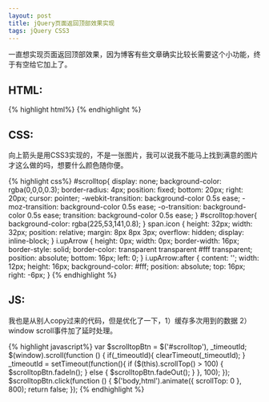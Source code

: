 ```yaml
---
layout: post
title: jQuery页面返回顶部效果实现
tags: jQuery CSS3
---
```

<p>一直想实现页面返回顶部效果，因为博客有些文章确实比较长需要这个小功能，终于有空给它加上了。</p>
<h2>HTML:</h2>
{% highlight html%}
<a id="scrolltop">
	<span class="icon">
	  <i class="upArrow"></i>
	</span>
</a>
{% endhighlight %}
<h2>CSS:</h2>
<p>向上箭头是用CSS3实现的，不是一张图片，我可以说我不能马上找到满意的图片才这么做的吗，想要什么颜色随你便。</p>
{% highlight css%}
#scrolltop{
	display: none;
	background-color: rgba(0,0,0,0.3);
	border-radius: 4px;
	position: fixed;
	bottom: 20px;
	right: 20px;
	cursor: pointer;
	-webkit-transition: background-color 0.5s ease;
    -moz-transition: background-color 0.5s ease;
    -o-transition: background-color 0.5s ease;
    transition: background-color 0.5s ease;
}
#scrolltop:hover{
	background-color: rgba(225,53,141,0.8);
}
span.icon {
	height: 32px;
	width: 32px;
	position: relative;
	margin: 8px 8px 3px;
	overflow: hidden;
	display: inline-block;
}
i.upArrow {
	height: 0px;
	width: 0px;
	border-width: 16px;
	border-style: solid;
	border-color: transparent transparent #fff transparent;
	position: absolute;
	bottom: 16px;
	left: 0;
}
i.upArrow:after {
	content: '';
	width: 12px;
	height: 16px;
	background-color: #fff;
	position: absolute;
	top: 16px;
	right: -6px;
}
{% endhighlight %}
<h2>JS:</h2>
<p>我也是从别人copy过来的代码，但是优化了一下，1）缓存多次用到的数据 2）window scroll事件加了延时处理。</p>
{% highlight javascript%}
var $scrolltopBtn = $('#scrolltop'),
    _timeoutId;
$(window).scroll(function () {
  if(_timeoutId){
    clearTimeout(_timeoutId);
  }
  _timeoutId =  setTimeout(function(){
      if ($(this).scrollTop() > 100) {
        $scrolltopBtn.fadeIn();
      } else {
        $scrolltopBtn.fadeOut();
      }
    }, 100);
});
$scrolltopBtn.click(function () {
  $('body,html').animate({
    scrollTop: 0
  }, 800);
  return false;
});
{% endhighlight %}


